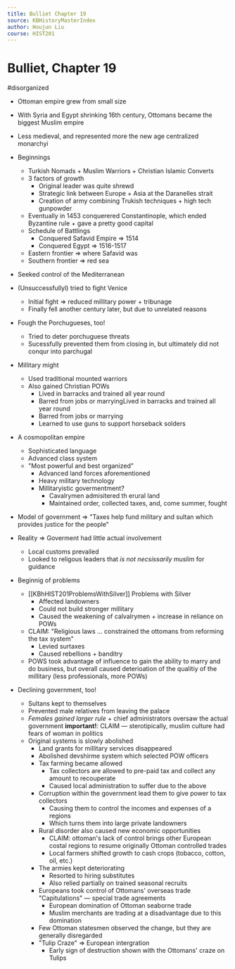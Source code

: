 ```yaml
---
title: Bulliet Chapter 19
source: KBHistoryMasterIndex
author: Houjun Liu
course: HIST201
---
```


# Bulliet, Chapter 19

#disorganized


* Ottoman empire grew from small size
* With Syria and Egypt shrinking 16th century, Ottomans became the biggest Muslim empire
* Less medieval, and represented more the new age centralized monarchyi


* Beginnings
    * Turkish Nomads + Muslim Warriors + Christian Islamic Converts
    * 3 factors of growth
        * Original leader was quite shrewd
        * Strategic link between Europe + Asia at the Daranelles strait
        * Creation of army combining Trukish techniques + high tech gunpowder
    * Eventually in 1453  conquerered Constantinople, which ended Byzantine rule + gave a pretty good capital
    * Schedule of Battlings
        * Conquered Safavid Empire => 1514
        * Conquered Egypt => 1516-1517
    * Eastern frontier => where Safavid was
    * Southern frontier => red sea 
* Seeked control of the Mediterranean
* (Unsuccessfullyl) tried to fight Venice
    * Initial fight => reduced millitary power + tribunage
    * Finally fell another century later, but due to unrelated reasons
* Fough the Porchugueses, too!
    * Tried to deter porchuguese threats
    * Sucessfully prevented them from closing in, but ultimately did not conqur into parchugal
* Millitary might
    * Used traditional mounted warriors 
    * Also gained Christian POWs
        * Lived in barracks and trained all year round
        * Barred from jobs or marryingLived in barracks and trained all year round
        * Barred from jobs or marrying
        * Learned to use guns to support horseback solders
* A cosmopolitan empire
    * Sophisticated language
    * Advanced class system
    * "Most powerful and best organized"
        * Advanced land forces aforementioned
        * Heavy military technology
        * Millitaryistic govermentment?
            * Cavalrymen admisitered th erural land
            * Maintained order, collected taxes, and, come summer, fought
* Model of government => "Taxes help fund military and sultan which provides justice for the people"
* Reality => Goverment had little actual involvement
    * Local customs prevailed
    * Looked to religous leaders that _is not necsissarily muslim_ for guidance 
* Beginnig of problems
    * [[KBhHIST201ProblemsWithSilver]] Problems with Silver 
        * Affected landowners
        * Could not build stronger millitary
        * Caused the weakening of calvalrymen + increase in reliance on POWs
    * CLAIM: "Religious laws … constrained the ottomans from reforming the tax system"
        * Levied surtaxes
        * Caused rebellions + banditry
    * POWS took advantage of influence to gain the ability to marry and do business, but overall caused deterioation of the qualitiy of the millitary (less professionals, more POWs)
* Declining government, too!
    * Sultans kept to themselves
    * Prevented male relatives from leaving the palace
    * _Females gained larger rule_ + chief administrators oversaw the actual government **important!**:  CLAIM — sterotipically, muslim culture had fears of woman in politics
    * Original systems is slowly abolished
        * Land grants for millitary services disappeared
        * Abolished devshirme system which selected POW officers
        * Tax farming became allowed
            * Tax collectors are allowed to pre-paid tax and collect any amount to recouperate
            * Caused local administration to suffer due to the above
        * Corruption within the government lead them to give power to tax collectors
            * Causing them to control the incomes and expenses of a regions
            * Which turns them into large private landowners
        * Rural disorder also caused new economic opportunities
            * CLAIM: ottoman's lack of control brings other European costal regions to resume originally Ottoman controlled trades
            * Local farmers shifted growth to cash crops (tobacco, cotton, oil, etc.)
        * The armies kept deteriorating
            * Resorted to hiring substitutes
            * Also relied partially on trained seasonal recruits 
        * Europeans took control of Ottomans' overseas trade "Capitulations" — special trade agreements
            * European domination of Ottoman seaborne trade
            * Muslim merchants are trading at a disadvantage due to this domination
        * Few Ottoman statesmen observed the change, but they are generally disregarded
        * "Tulip Craze" => European intergration
            * Early sign of destruction shown with the Ottomans' craze on Tulips